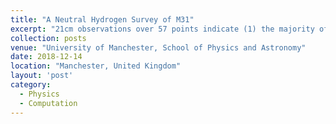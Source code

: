 ```yaml
---
title: "A Neutral Hydrogen Survey of M31"
excerpt: "21cm observations over 57 points indicate (1) the majority of HI content is contained within a radius of 10.1kpc showing a ring-like structure and (2) the rotation curve is proximately flat in the outer region up to 25kpc. The latter implies a linear increase in dynamical mass even in regions with negligible HI density. The total dynamical mass is 2 orders of magnitude greater than the observed HI mass."
collection: posts
venue: "University of Manchester, School of Physics and Astronomy"
date: 2018-12-14
location: "Manchester, United Kingdom"
layout: 'post'
category: 
  - Physics
  - Computation
---
```





<div id="adobe-dc-view" style="height: auto; max-width: 100%;"></div>
<script src="https://documentcloud.adobe.com/view-sdk/main.js"></script>
<script type="text/javascript">
	document.addEventListener("adobe_dc_view_sdk.ready", function(){ 
		var adobeDCView = new AdobeDC.View({clientId: "{{site.adobe-client-id}}", divId: "adobe-dc-view"});
		adobeDCView.previewFile({
			content:{location: {url: "https://brettyang.info/files/documents/JodrellBankM31_bZ7PqUxakTpxmVuFVJLbJULpyB5zJu8u.pdf"}},
			metaData:{fileName: "JodrellBankM31.pdf"}
		}, {embedMode: "IN_LINE", showDownloadPDF: false, showPrintPDF: false});
	});
</script>



